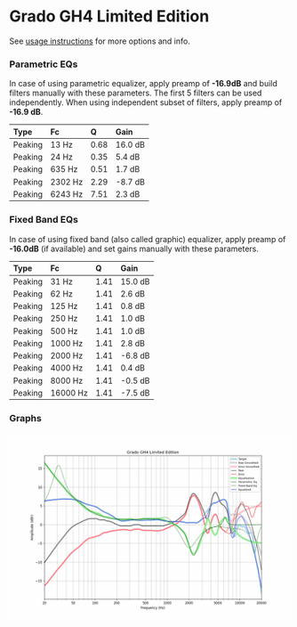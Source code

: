 # Grado GH4 Limited Edition
See [usage instructions](https://github.com/jaakkopasanen/AutoEq#usage) for more options and info.

### Parametric EQs
In case of using parametric equalizer, apply preamp of **-16.9dB** and build filters manually
with these parameters. The first 5 filters can be used independently.
When using independent subset of filters, apply preamp of **-16.9 dB**.

| Type    | Fc      |    Q | Gain    |
|:--------|:--------|:-----|:--------|
| Peaking | 13 Hz   | 0.68 | 16.0 dB |
| Peaking | 24 Hz   | 0.35 | 5.4 dB  |
| Peaking | 635 Hz  | 0.51 | 1.7 dB  |
| Peaking | 2302 Hz | 2.29 | -8.7 dB |
| Peaking | 6243 Hz | 7.51 | 2.3 dB  |

### Fixed Band EQs
In case of using fixed band (also called graphic) equalizer, apply preamp of **-16.0dB**
(if available) and set gains manually with these parameters.

| Type    | Fc       |    Q | Gain    |
|:--------|:---------|:-----|:--------|
| Peaking | 31 Hz    | 1.41 | 15.0 dB |
| Peaking | 62 Hz    | 1.41 | 2.6 dB  |
| Peaking | 125 Hz   | 1.41 | 0.8 dB  |
| Peaking | 250 Hz   | 1.41 | 1.0 dB  |
| Peaking | 500 Hz   | 1.41 | 1.0 dB  |
| Peaking | 1000 Hz  | 1.41 | 2.8 dB  |
| Peaking | 2000 Hz  | 1.41 | -6.8 dB |
| Peaking | 4000 Hz  | 1.41 | 0.4 dB  |
| Peaking | 8000 Hz  | 1.41 | -0.5 dB |
| Peaking | 16000 Hz | 1.41 | -7.5 dB |

### Graphs
![](./Grado%20GH4%20Limited%20Edition.png)